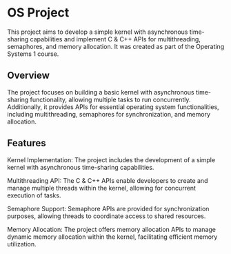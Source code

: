 # OS Project
This project aims to develop a simple kernel with asynchronous time-sharing capabilities and implement C & C++ APIs for multithreading, semaphores, and memory allocation. It was created as part of the Operating Systems 1 course.

## Overview
The project focuses on building a basic kernel with asynchronous time-sharing functionality, allowing multiple tasks to run concurrently. Additionally, it provides APIs for essential operating system functionalities, including multithreading, semaphores for synchronization, and memory allocation.

## Features
Kernel Implementation: The project includes the development of a simple kernel with asynchronous time-sharing capabilities.

Multithreading API: The C & C++ APIs enable developers to create and manage multiple threads within the kernel, allowing for concurrent execution of tasks.

Semaphore Support: Semaphore APIs are provided for synchronization purposes, allowing threads to coordinate access to shared resources.

Memory Allocation: The project offers memory allocation APIs to manage dynamic memory allocation within the kernel, facilitating efficient memory utilization.
